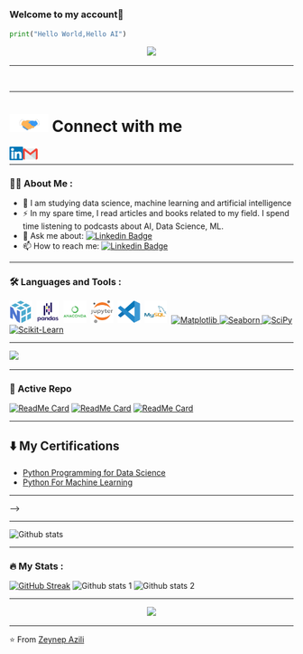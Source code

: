 

### Welcome to my account👋

```python
print("Hello World,Hello AI")
```

<!--
**ZeynepAzili/ZeynepAzili** is a ✨ _special_ ✨ repository because its `README.md` (this file) appears on your GitHub profile.

Here are some ideas to get you started:
- 🔭 I’m currently working on Data Science field.
- 🌱 I’m currently learning Python.
- 👯 I’m looking to collaborate on ...
- 🤔 I’m looking for help with ...
- 💬 Ask me about 
- 📫 How to reach me: 
- 😄 Pronouns: ...
- ⚡ Fun fact: ...
-->

<div id="header" align="center">
  <img src="https://media.giphy.com/media/JWuBH9rCO2uZuHBFpm/giphy.gif" width="250"/>
</div>

----
<div id="header" align = "center">
<img src="https://komarev.com/ghpvc/?username=ZeynepAzili&style=flat-square&color=blue" alt=""/>
</div>

----

# <img src="https://github.com/SatYu26/SatYu26/blob/master/Assets/Handshake.gif" height="32px"> Connect with me

  <a href="https://www.linkedin.com/in/ZeynepAzili-74b1557b/">
    <img align="left" alt="Satyam Goyal | Linkedin" width="24px" src="https://github.com/SatYu26/SatYu26/blob/master/Assets/Linkedin.svg" />

  </a> &nbsp;&nbsp;
  <a href="mailto:azilizeynep@gmail.com">
    <img align="left" alt="Satyam Goyal | Gmail" width="26px" src="https://github.com/SatYu26/SatYu26/blob/master/Assets/Gmail.svg" />
  </a>


----

### :woman_technologist: About Me :

- 🌱 I am studying data science, machine learning and artificial intelligence
- :zap: In my spare time, I read articles and books related to my field. I spend time listening to podcasts about AI, Data Science, ML.
- 💬 Ask me about: [![Linkedin Badge](https://img.shields.io/badge/-LinkedIN-blue?style=flat&logo=Linkedin&logoColor=white)](https://www.linkedin.com/in/zeynep-keskin-azili-74b1557b/)
- :mailbox: How to reach me: [![Linkedin Badge](https://img.shields.io/badge/-LinkedIN-blue?style=flat&logo=Linkedin&logoColor=white)](https://www.linkedin.com/in/zeynep-keskin-azili-74b1557b/)

----

### :hammer_and_wrench: Languages and Tools :

<div>
  <img src="https://github.com/devicons/devicon/blob/master/icons/numpy/numpy-original.svg" title="Java" alt="Java" width="40" height="40"/>&nbsp;
  <img src="https://github.com/devicons/devicon/blob/master/icons/pandas/pandas-original-wordmark.svg" title="Java" alt="Java" width="40" height="40"/>&nbsp;
  <img src="https://github.com/devicons/devicon/blob/master/icons/anaconda/anaconda-original-wordmark.svg" title="Java" alt="Java" width="40" height="40"/>&nbsp;
  <img src="https://github.com/devicons/devicon/blob/master/icons/jupyter/jupyter-original-wordmark.svg" title="Java" alt="Java" width="40" height="40"/>&nbsp;
  <img src="https://github.com/devicons/devicon/blob/master/icons/vscode/vscode-original.svg" title="Java" alt="Java" width="40" height="40"/>&nbsp;
  <img src="https://github.com/devicons/devicon/blob/master/icons/mysql/mysql-original-wordmark.svg" width="40" height="40"/>&nbsp;
<a href="#" target="_blank"> <img src="https://matplotlib.org/stable/_static/logo2_compressed.svg" alt="Matplotlib" height="40"/> </a>
<a href="#" target="_blank"> <img src="https://seaborn.pydata.org/_static/logo-wide-lightbg.svg" alt="Seaborn" height="40"/> </a>
<a href="#" target="_blank"> <img src="https://www.fullstackpython.com/img/logos/scipy.png" alt="SciPy" height="40"/> </a>
<a href="#" target="_blank"> <img src="https://upload.wikimedia.org/wikipedia/commons/thumb/0/05/Scikit_learn_logo_small.svg/1200px-Scikit_learn_logo_small.svg.png" alt="Scikit-Learn" height="40"/> </a>
   
</div>
</div>

----

<a href="https://github.com/ZeynepAzili">
  <img src="https://github-readme-stats.vercel.app/api/top-langs/?username=ZeynepAzili&layout=compact" />
</a>

----

### 👀 Active Repo

[![ReadMe Card](https://github-readme-stats.vercel.app/api/pin/?username=ZeynepAzili&repo=Python_Exercises&theme=radical "Python_Exercises")](https://github.com/ZeynepAzili/Python_Exercises)
[![ReadMe Card](https://github-readme-stats.vercel.app/api/pin/?username=ZeynepAzili&repo=Docstring&theme=highcontrast "Docstring")](https://github.com/ZeynepAzili/Docstring)
[![ReadMe Card](https://github-readme-stats.vercel.app/api/pin/?username=ZeynepAzili&repo=Netflix-IMDB&theme=highcontrast "Netflix-IMDB")](https://github.com/ZeynepAzili/Netflix-IMDB)

----

## :arrow_down: My Certifications 

- [Python Programming for Data Science](https://courses.miuul.com/courses/1814403/certificate?certificate_first_issued=true)
- [Python For Machine Learning](https://globalaihub.com/verify/?certificate=eyJ1c2VyLWlkIjo5NDM2MSwiY291cnNlLWlkIjoxMTI4NjQsImNlcnQtaWQiOiIxMTMyNjMifQ==)


----

-->

----

![Github stats](https://activity-graph.herokuapp.com/graph?username=ZeynepAzili&theme=minimal)

----

### :fire: My Stats :

[![GitHub Streak](http://github-readme-streak-stats.herokuapp.com?user=ZeynepAzili&theme=dark&background=000000)](https://git.io/streak-stats)
![Github stats 1](https://github-readme-stats.vercel.app/api?username=ZeynepAzili&show_icons=true&theme=blue) 
![Github stats 2](https://github-readme-stats.vercel.app/api?username=zZeynepAzili&show_icons=true&theme=radical)

----

<div id="header" align="center">
  <img src="https://media.giphy.com/media/QVt3D1t3p6V4qL4QOR/giphy-downsized-large.gif" width="250"/>
</div>

----

:star: From [Zeynep Azili](https://github.com/ZeynepAzili/)
